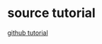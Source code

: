 
# source tutorial

[github tutorial](https://github.com/Kunena/Kunena-Forum/wiki/Create-a-new-branch-with-git-and-manage-branches)
